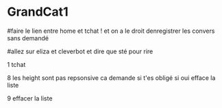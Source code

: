 # GrandCat1

#faire le lien entre home et tchat ! et on a le droit denregistrer les convers sans demandé

#allez sur eliza et cleverbot et dire que sté pour rire

1 tchat

8 les height sont pas repsonsive ca demande si t'es obligé si oui efface la liste

9 effacer la liste 

